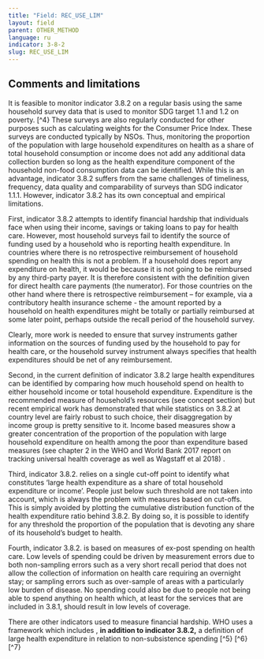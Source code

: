 ```yaml
---
title: "Field: REC_USE_LIM"
layout: field
parent: OTHER_METHOD
language: ru
indicator: 3-8-2
slug: REC_USE_LIM
---
```

## Comments and limitations

It is feasible to monitor indicator 3.8.2 on a regular basis using the same household survey data that is used to monitor SDG target 1.1 and 1.2 on poverty. [^4} These surveys are also regularly conducted for other purposes such as calculating weights for the Consumer Price Index. These surveys are conducted typically by NSOs. Thus, monitoring the proportion of the population with large household expenditures on health as a share of total household consumption or income does not add any additional data collection burden so long as the health expenditure component of the household non-food consumption data can be identified. While this is an advantage, indicator 3.8.2 suffers from the same challenges of timeliness, frequency, data quality and comparability of surveys than SDG indicator 1.1.1.  However, indicator 3.8.2 has its own conceptual and empirical limitations.

First, indicator 3.8.2 attempts to identify financial hardship that individuals face when using their income, savings or taking loans to pay for health care. However, most household surveys fail to identify the source of funding used by a household who is reporting health expenditure. In countries where there is no retrospective reimbursement of household spending on health this is not a problem. If a household does report any expenditure on health, it would be because it is not going to be reimbursed by any third-party payer. It is therefore consistent with the definition given for direct health care payments (the numerator).
For those countries on the other hand where there is retrospective reimbursement – for example, via a contributory health insurance scheme - the amount reported by a household on health expenditures might be totally or partially reimbursed at some later point, perhaps outside the recall period of the household survey.

Clearly, more work is needed to ensure that survey instruments gather information on the sources of funding used by the household to pay for health care, or the household survey instrument always specifies that health expenditures should be net of any reimbursement.

Second, in the current definition of indicator 3.8.2 large health expenditures can be identified by comparing how much household spend on health to either household income or total household expenditure. Expenditure is the recommended measure of household’s resources (see concept section) but recent empirical work has demonstrated that while statistics on 3.8.2 at country level are fairly robust to such choice, their disaggregation by income group is pretty sensitive to it. Income based measures show a greater concentration  of the proportion of the population with large household expenditure on health among the poor than expenditure based measures (see chapter 2 in  the WHO and World Bank 2017 report on tracking universal health coverage   as well as Wagstaff et al 2018) .

Third, indicator 3.8.2. relies on a single cut-off point to identify what constitutes ‘large health expenditure as a share of total household expenditure or income’. People just below such threshold are not taken into account, which is always the problem with measures based on cut-offs. This is simply avoided by plotting the cumulative distribution function of the health expenditure ratio behind 3.8.2. By doing so, it is possible to identify for any threshold the proportion of the population that is devoting any share of its household’s budget to health.

Fourth, indicator 3.8.2. is based on measures of ex-post spending on health care. Low levels of spending could be driven by measurement errors due to both non-sampling errors such as a very short recall period that does not allow the collection of information on health care requiring an overnight stay; or sampling errors such as over-sample of areas with a particularly low burden of disease. No spending could also be due to people not being able to spend anything on health which, at least for the services that are included in 3.8.1, should result in low levels of coverage.

There are other indicators used to measure financial hardship. WHO uses  a framework  which includes , __in addition to indicator 3.8.2,__ a definition of large health expenditure in relation to non-subsistence spending [^5} [^6} [^7}